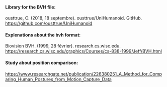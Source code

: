 #### Library for the BVH file: 
ousttrue, O. (2018, 18 septembre). ousttrue/UniHumanoid. GitHub. https://github.com/ousttrue/UniHumanoid

#### Explenations about the bvh format: 
Biovision BVH. (1999, 28 février). research.cs.wisc.edu. https://research.cs.wisc.edu/graphics/Courses/cs-838-1999/Jeff/BVH.html

#### Study about position comparison: 
https://www.researchgate.net/publication/226380251_A_Method_for_Comparing_Human_Postures_from_Motion_Capture_Data
